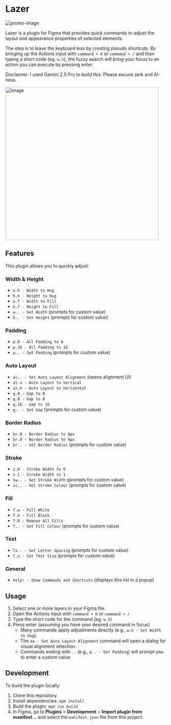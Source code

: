 # Lazer
![promo-image](https://github.com/user-attachments/assets/a6dbfc1b-7ba2-4026-af77-5fdc02c4987f)


Lazer is a plugin for Figma that provides quick commands to adjust the layout and appearance properties of selected elements.

The idea is to leave the keyboard less by creating pseudo shortcuts. By bringing up the Actions input with `command + K` or `command + /` and then typing a short code (eg. `w.h`), the fuzzy search will bring your focus to an action you can execute by pressing enter.

Disclaimer: I used Gemini 2.5 Pro to build this. Please excuse jank and AI-ness.

<img width="480" alt="image" src="https://github.com/user-attachments/assets/eaa1e929-53f7-40d9-b63b-87db789d7de0" />

## Features

This plugin allows you to quickly adjust:

### Width & Height
*   `w.h - Width to Hug`
*   `h.h - Height to Hug`
*   `w.f - Width to Fill`
*   `h.f - Height to Fill`
*   `w.. - Set Width`  (prompts for custom value)
*   `h.. - Set Height` (prompts for custom value)

### Padding
*   `p.0 - All Padding to 0`
*   `p.16 - All Padding to 16`
*   `p.. - Set Padding` (prompts for custom value)

### Auto Layout
*   `al.. - Set Auto Layout Alignment` (opens alignment UI)
*   `al.v - Auto Layout to Vertical`
*   `al.h - Auto Layout to Horizontal`
*   `g.0 - Gap to 0`
*   `g.8 - Gap to 8`
*   `g.16 - Gap to 16`
*   `g.. - Set Gap` (prompts for custom value)

### Border Radius
*   `br.0 - Border Radius to 0px`
*   `br.8 - Border Radius to 8px`
*   `br.. - Set Border Radius` (prompts for custom value)

### Stroke
*   `s.0 - Stroke Width to 0`
*   `s.1 - Stroke Width to 1`
*   `sw.. - Set Stroke Width` (prompts for custom value)
*   `sc.. - Set Stroke Colour` (prompts for custom value)

### Fill
*   `f.w - Fill White`
*   `f.b - Fill Black`
*   `f.0 - Remove All Fills`
*   `f.. - Set Fill Colour` (prompts for custom value)

### Text
*   `ls.. - Set Letter Spacing` (prompts for custom value)
*   `t.s - Set Text Size` (prompts for custom value)

### General
*   `help! - Show Commands and Shortcuts` (displays this list in a popup)

## Usage

1.  Select one or more layers in your Figma file.
2.  Open the Actions input with `command + K` or `command + /`
3.  Type the short code for the command (eg. `w.h`)
4.  Press enter (assuming you have your desired command in focus)
    *   Many commands apply adjustments directly (e.g., `w.h - Set Width to Hug`).
    *   The `aa - Set Auto Layout Alignment` command will open a dialog for visual alignment selection.
    *   Commands ending with `..` (e.g., `p.. - Set Padding`) will prompt you to enter a custom value.

## Development

To build the plugin locally:

1.  Clone this repository.
2.  Install dependencies: `npm install`
3.  Build the plugin: `npm run build`
4.  In Figma, go to **Plugins** > **Development** > **Import plugin from manifest...** and select the `manifest.json` file from this project.
